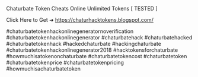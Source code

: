 Chaturbate Token Cheats Online  Unlimited Tokens [ TESTED ]

Click Here to Get ➜ 	https://chaturhacktokens.blogspot.com/	

#chaturbatetokenhackonlinegeneratornoverification #chaturbatetokenhackonlinegenerator #chaturbatehack #chaturbatehacked #chaturbatetokenhack #hackedchaturbate #hackingchaturbate #chaturbatetokenhackonlinegenerator2018 #hacktokensforchaturbate #howmuchisatokenonchaturbate #chaturbatetokencost #chaturbatetoken #chaturbatetokenprice #chaturbatetokenpricing #howmuchisachaturbatetoken
